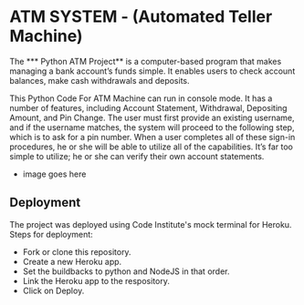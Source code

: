 # ATM SYSTEM - (Automated Teller Machine)

The *** Python ATM Project** is a computer-based program that makes managing a bank account’s funds simple. It enables users to check account balances, make cash withdrawals and deposits.

This Python Code For ATM Machine can run in console mode. It has a number of features, including Account Statement, Withdrawal, Depositing Amount, and Pin Change. The user must first provide an existing username, and if the username matches, the system will proceed to the following step, which is to ask for a pin number. When a user completes all of these sign-in procedures, he or she will be able to utilize all of the capabilities. It’s far too simple to utilize; he or she can verify their own account statements.

- image goes here

## Deployment

The project was deployed using Code Institute's mock terminal for Heroku.
Steps for deployment:

- Fork or clone this repository.
- Create a new Heroku app.
- Set the buildbacks to python and NodeJS in that order.
- Link the Heroku app to the respository.
- Click on Deploy.




